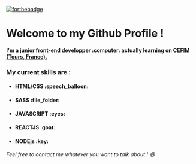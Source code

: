 [![forthebadge](https://forthebadge.com/images/badges/built-with-love.svg)](https://forthebadge.com)


<h1>Welcome to my Github Profile !</h1>
<h4>I'm a junior front-end developper :computer: actually learning on <a href="https://www.cefim.eu/" target="_blank"> CEFIM (Tours, France).</a></h4>

<h3> My current skills are : </h3>

- <h4>HTML/CSS :speech_balloon:</h4>
- <h4>SASS :file_folder:</h4>
- <h4>JAVASCRIPT :eyes:</h4>
- <h4>REACTJS :goat:</h4>
- <h4>NODEjs :key:</h4>


<em>Feel free to contact me whatever you want to talk about ! :smile:</em>

